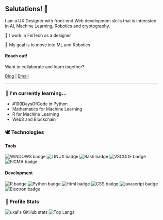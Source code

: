 ## Salutations! 👋
I am a UX Designer with front-end Web development skills that is interested in AI, Machine Learning, Robotics and cryptography.

💼 I work in FinTech as a designer

🌟 My goal is to move into ML and Robotics

#### Reach out!
Want to collaborate and learn together?

[Blog](https://uxai.net) | [Email](mailto:sudo@uxai.net)

-----------

### 🌱 I'm currently learning...
* #100DaysOfCode in Python
* Mathematics for Machine Learning
* R for Machine Learning
* Web3 and Blockchain

### 🕊 Technologies

#### Tools
![WINDOWS badge](https://img.shields.io/badge/OS-WINDOWS-028090?style=flat&logo=WINDOWS&labelColor=00001F&logoColor=FFFFFF) ![LINUX badge](https://img.shields.io/badge/OS-LINUX-028090?style=flat&logo=LINUX&labelColor=00001F&logoColor=FFFFFF) ![Bash badge](https://img.shields.io/badge/SHELL-BASH-028090?style=flat&logo=terminal&labelColor=00001F&logoColor=FFFFFF) ![VSCODE badge](https://img.shields.io/badge/EDITOR-VSCODE-028090?style=flat&logo=VS&labelColor=00001F&logoColor=FFFFFF) ![FIGMA badge](https://img.shields.io/badge/UI-FIGMA-028090?style=flat&logo=figma&labelColor=00001F&logoColor=FFFFFF)

#### Development
![R badge](https://img.shields.io/badge/CODE-R-028090?style=flat&logo=R&labelColor=00001F&logoColor=FFFFFF) ![Python badge](https://img.shields.io/badge/CODE-PYTHON-028090?style=flat&logo=Python&labelColor=00001F&logoColor=FFFFFF) ![Html badge](https://img.shields.io/badge/WEB-HTML5-028090?style=flat&logo=HTML5&labelColor=00001F&logoColor=FFFFFF) ![CSS badge](https://img.shields.io/badge/WEB-CSS3-028090?style=flat&logo=CSS3&labelColor=00001F&logoColor=FFFFFF) ![javascript badge](https://img.shields.io/badge/WEB-JAVASCRIPT-028090?style=flat&logo=javascript&labelColor=00001F&logoColor=FFFFFF) ![Electron badge](https://img.shields.io/badge/CODE-ELECTRON-028090?style=flat&logo=ELECTRON&labelColor=00001F&logoColor=FFFFFF) 

### 🔰 Profile Stats
![uxai's GitHub stats](https://github-readme-stats.vercel.app/api?username=uxai&theme=vue-dark&show_icons=true)
![Top Langs](https://github-readme-stats.vercel.app/api/top-langs/?username=uxai&layout=compact&theme=vue-dark)
